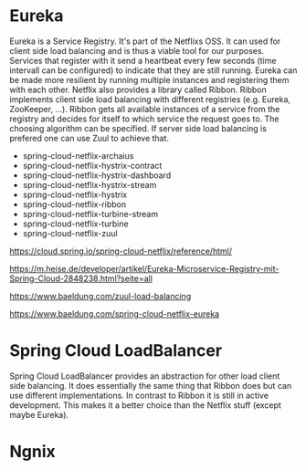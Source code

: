 # Eureka

Eureka is a Service Registry. It's part of the Netflixs OSS. It can used for client side load balancing and is thus a viable tool for our purposes. Services that register with it send a heartbeat every few seconds (time intervall can be configured) to indicate that they are still running. Eureka can be made more resilient by running multiple instances and registering them with each other. Netflix also provides a library called Ribbon. Ribbon implements client side load balancing with different registries (e.g. Eureka, ZooKeeper, ...). Ribbon gets all available instances of a service from the registry and decides for itself to which service the request goes to. The choosing algorithm can be specified. If server side load balancing is prefered one can use Zuul to achieve that. 

- spring-cloud-netflix-archaius
- spring-cloud-netflix-hystrix-contract
- spring-cloud-netflix-hystrix-dashboard
- spring-cloud-netflix-hystrix-stream
- spring-cloud-netflix-hystrix
- spring-cloud-netflix-ribbon
- spring-cloud-netflix-turbine-stream
- spring-cloud-netflix-turbine
- spring-cloud-netflix-zuul

https://cloud.spring.io/spring-cloud-netflix/reference/html/

https://m.heise.de/developer/artikel/Eureka-Microservice-Registry-mit-Spring-Cloud-2848238.html?seite=all

https://www.baeldung.com/zuul-load-balancing

https://www.baeldung.com/spring-cloud-netflix-eureka


# Spring Cloud LoadBalancer

Spring Cloud LoadBalancer provides an abstraction for other load client side balancing. It does essentially the same thing that Ribbon does but can use different implementations. In contrast to Ribbon it is still in active development. This makes it a better choice than the Netflix stuff (except maybe Eureka).

# Ngnix
